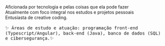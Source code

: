 
  
##
<div text-align=center>Aficionada por tecnologia e pelas coisas que ela pode fazer<br>
Atualmente com foco integral nos estudos e projetos pessoais<br>
Entusiasta de creative coding.</div><br> 

<div>
<kbd>✨ Áreas de estudo e atuação: programação front-end (Typescript/Angular), back-end (Java), banco de dados (SQL) e cibersegurança.✨</kbd>
</div>


  
##
  </div>
